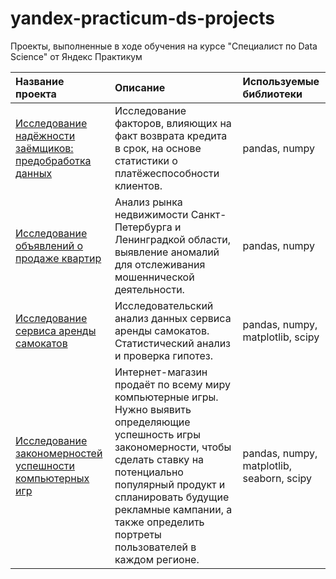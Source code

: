 # yandex-practicum-ds-projects
Проекты, выполненные в ходе обучения на курсе "Специалист по Data Science" от Яндекс Практикум

| Название проекта                                            | Описание                                                                                                                                                                                                                                                                                                                                                                             | Используемые библиотеки           |
| :---------------------- | :---------------------- | :---------------------- |
| [Исследование надёжности заёмщиков: предобработка данных](01%20Исследование%20надежности%20заемщиков)| Исследование факторов, влияющих на факт возврата кредита в срок, на основе статистики о платёжеспособности клиентов. | pandas, numpy |
| [Исследование объявлений о продаже квартир](https://github.com/SHANURAI/yandex-practicum-ds-projects/tree/2c3c88db408d8b40c67fa1ceba6fd23ad97483f3/02%20%D0%98%D1%81%D1%81%D0%BB%D0%B5%D0%B4%D0%BE%D0%B2%D0%B0%D0%BD%D0%B8%D0%B5%20%D0%BE%D0%B1%D1%8A%D1%8F%D0%B2%D0%BB%D0%B5%D0%BD%D0%B8%D0%B8%CC%86%20%D0%BE%20%D0%BF%D1%80%D0%BE%D0%B4%D0%B0%D0%B6%D0%B5%20%D0%BA%D0%B2%D0%B0%D1%80%D1%82%D0%B8%D1%80)      | Анализ рынка недвижимости Санкт-Петербурга и Ленинградкой области, выявление аномалий для отслеживания мошеннической деятельности. | pandas, numpy |
| [Исследование сервиса аренды самокатов](https://github.com/SHANURAI/yandex-practicum-ds-projects/tree/main/03%20Исследование%20сервиса%20аренды%20самокатов)      | Исследовательский анализ данных сервиса аренды самокатов. Статистический анализ и проверка гипотез. | pandas, numpy, matplotlib, scipy |
| [Исследование закономерностей успешности компьютерных игр](https://github.com/SHANURAI/yandex-practicum-ds-projects/tree/main/04%20Исследование%20закономерностей%20успешности%20компьютерных%20игр)| Интернет-магазин продаёт по всему миру компьютерные игры. Нужно выявить определяющие успешность игры закономерности, чтобы сделать ставку на потенциально популярный продукт и спланировать будущие рекламные кампании, а также определить портреты пользователей в каждом регионе. | pandas, numpy, matplotlib, seaborn, scipy |
